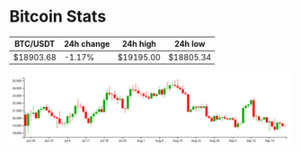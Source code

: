 # Bitcoin Stats

BTC/USDT|24h change|24h high|24h low|
|---|---|---|---|
|$18903.68|-1.17%|$19195.00|$18805.34|

<img src="./chart.svg">

